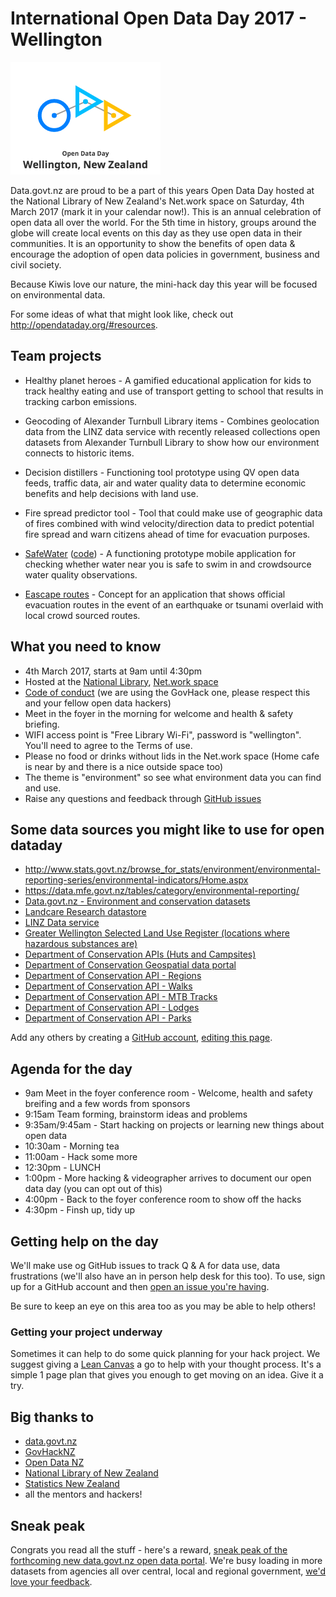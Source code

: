 # International Open Data Day 2017 - Wellington

![Open data day wellington 2017](oddwelly-logo.png)

Data.govt.nz are proud to be a part of this years Open Data Day hosted at the National Library of New Zealand's Net.work space on Saturday, 4th March 2017 (mark it in your calendar now!). This is an annual celebration of open data all over the world. For the 5th time in history, groups around the globe will create local events on this day as they use open data in their communities. It is an opportunity to show the benefits of open data & encourage the adoption of open data policies in government, business and civil society.

Because Kiwis love our nature, the mini-hack day this year will be focused on environmental data.

For some ideas of what that might look like, check out http://opendataday.org/#resources.

## Team projects

 - Healthy planet heroes - A gamified educational application for kids to track healthy eating and use of transport getting to school that results in tracking carbon emissions. 
 
 - Geocoding of Alexander Turnbull Library items - Combines geolocation data from the LINZ data service with recently released collections open datasets from Alexander Turnbull Library to show how our environment connects to historic items. 
 
 - Decision distillers - Functioning tool prototype using QV open data feeds, traffic data, air and water quality data to determine economic benefits and help decisions with land use. 
 
 - Fire spread predictor tool - Tool that could make use of geographic data of fires combined with wind velocity/direction data to predict potential fire spread and warn citizens ahead of time for evacuation purposes.
 
 - [SafeWater](https://jvdanker.github.io/) ([code](https://github.com/jvdanker/jvdanker.github.io)) - A functioning prototype mobile application for checking whether water near you is safe to swim in and crowdsource water quality observations.

 - [Eascape routes](EscapeRoutes/Readme.md) - Concept for an application that shows official evacuation routes in the event of an earthquake or tsunami overlaid with local crowd sourced routes.

## What you need to know

 - 4th March 2017, starts at 9am until 4:30pm
 - Hosted at the [National Library](https://www.google.co.nz/maps/place/National+Library/@-41.2768239,174.7757755,17z/data=!3m1!4b1!4m5!3m4!1s0x6d38ae2948146487:0xa3762b6d3b3e919c!8m2!3d-41.2768239!4d174.7779642), [Net.work space](https://natlib.govt.nz/visiting/wellington/network)
 - [Code of conduct](http://govhack.org.nz/resources/code-of-conduct/ ) (we are using the GovHack one, please respect this and your fellow open data hackers)
 - Meet in the foyer in the morning for welcome and health & safety briefing.
 - WIFI access point is "Free Library Wi-Fi", password is "wellington". You'll need to agree to the Terms of use.
 - Please no food or drinks without lids in the Net.work space (Home cafe is near by and there is a nice outside space too)
 - The theme is "environment" so see what environment data you can find and use.
 - Raise any questions and feedback through [GitHub issues](https://github.com/data-govt-nz/odd17/issues/new)
 
## Some data sources you might like to use for open dataday

 - http://www.stats.govt.nz/browse_for_stats/environment/environmental-reporting-series/environmental-indicators/Home.aspx
 - https://data.mfe.govt.nz/tables/category/environmental-reporting/
 - [Data.govt.nz - Environment and conservation datasets](https://data.govt.nz/search?q=&CategoryID=8)
 - [Landcare Research datastore](https://datastore.landcareresearch.co.nz/)
 - [LINZ Data service](https://data.linz.govt.nz/)
 - [Greater Wellington Selected Land Use Register (locations where hazardous substances are)](http://mapping.gw.govt.nz/arcgis/rest/services/GW/Our_Environment_P/MapServer/39/)
 - [Department of Conservation APIs (Huts and Campsites)](http://www.doc.govt.nz/api)
 - [Department of Conservation Geospatial data portal](http://geoportal.doc.govt.nz/geoportal/catalog/main/home.page)
 - [Department of Conservation API - Regions](http://www.doc.govt.nz/api/profiles/regions)
 - [Department of Conservation API - Walks](http://www.doc.govt.nz/api/profiles/walks)
 - [Department of Conservation API - MTB Tracks](http://www.doc.govt.nz/api/profiles/cycling)
 - [Department of Conservation API - Lodges](http://www.doc.govt.nz/api/profiles/lodges)
 - [Department of Conservation API - Parks](http://www.doc.govt.nz/api/profiles/parks)


 Add any others by creating a [GitHub account](https://github.com/join), [editing this page](https://github.com/data-govt-nz/odd17/edit/master/README.md).

## Agenda for the day
 - 9am Meet in the foyer conference room - Welcome, health and safety breifing and a few words from sponsors
 - 9:15am Team forming, brainstorm ideas and problems
 - 9:35am/9:45am - Start hacking on projects or learning new things about open data
 - 10:30am - Morning tea
 - 11:00am - Hack some more
 - 12:30pm - LUNCH
 - 1:00pm - More hacking & videographer arrives to document our open data day (you can opt out of this)
 - 4:00pm - Back to the foyer conference room to show off the hacks
 - 4:30pm - Finsh up, tidy up

## Getting help on the day
We'll make use og GitHub issues to track Q & A for data use, data frustrations (we'll also have an in person help desk for this too). To use, sign up for a GitHub account and then [open an issue you're having](https://github.com/data-govt-nz/odd17/issues/new).

Be sure to keep an eye on this area too as you may be able to help others!

### Getting your project underway
Sometimes it can help to do some quick planning for your hack project. We suggest giving a [Lean Canvas](http://socialleancanvas.com/) a go to help with your thought process. It's a simple 1 page plan that gives you enough to get moving on an idea. Give it a try.


## Big thanks to
 - [data.govt.nz](http://www.data.govt.nz)
 - [GovHackNZ](http://govhack.org.nz/)
 - [Open Data NZ](https://www.data.govt.nz/toolkit/open-data-in-new-zealand/open-data-nz/)
 - [National Library of New Zealand](https://natlib.govt.nz/)
 - [Statistics New Zealand](http://www.stats.govt.nz/)
 - all the mentors and hackers!

## Sneak peak
Congrats you read all the stuff - here's a reward, [sneak peak of the forthcoming new data.govt.nz open data portal](https://dia-ckan-staging-new.catalyst.net.nz/dataset). We're busy loading in more datasets from agencies all over central, local and regional government, [we'd love your feedback](mailto:info@data.govt.nz).

